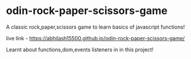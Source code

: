 # odin-rock-paper-scissors-game
A classic rock,paper,scissors game to learn basics of javascript functions!

live link - https://abhilash15500.github.io/odin-rock-paper-scissors-game/



Learnt about functions,dom,events listeners in  in this project!

